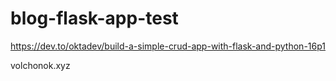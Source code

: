 # blog-flask-app-test

https://dev.to/oktadev/build-a-simple-crud-app-with-flask-and-python-16p1

volchonok.xyz
